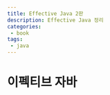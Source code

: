 ```yaml
---
title: Effective Java 2판
description: Effective Java 정리
categories:
 - book
tags:
 - java
---
```


# 이펙티브 자바
